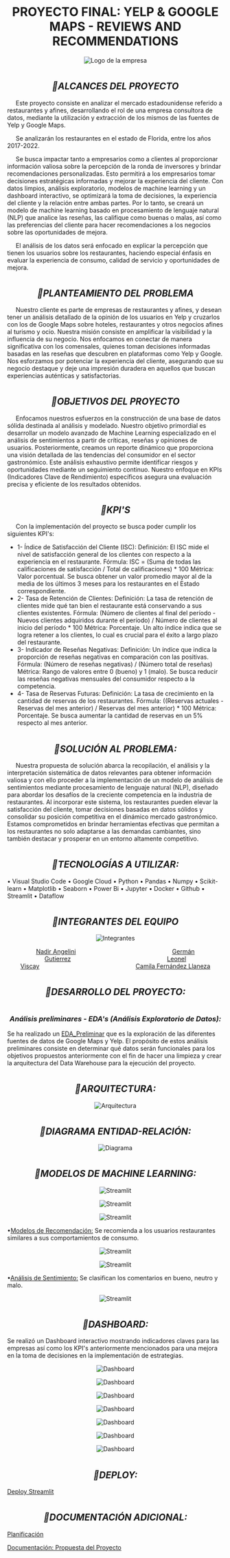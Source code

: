 # <h1 align="center">**PROYECTO FINAL: YELP & GOOGLE MAPS - REVIEWS AND RECOMMENDATIONS**</h1>

<p align="center">
<img src="images/Logo_empresa.png" alt="Logo de la empresa">
</p>

  
# <h2 align="center"><b><i>:small_orange_diamond:**ALCANCES DEL PROYECTO**</i></b></h2>

<p style="text-indent: 20px;">
Este proyecto consiste en analizar el mercado estadounidense referido a restaurantes y afines, desarrollando el rol de una empresa consultora de datos, mediante la utilización y extracción de los mismos de las fuentes de Yelp y Google Maps.
</p>

<p style="text-indent: 20px;">
Se analizarán los restaurantes en el estado de Florida, entre los años 2017-2022.
</p>

<p style="text-indent: 20px;"> 
Se busca impactar tanto a empresarios como a clientes al proporcionar información valiosa sobre la percepción de la ronda de inversores y brindar recomendaciones personalizadas. Esto permitirá a los empresarios tomar decisiones estratégicas informadas y mejorar la experiencia del cliente. Con datos limpios, análisis exploratorio, modelos de machine learning y un dashboard interactivo, se optimizará la toma de decisiones, la experiencia del cliente y la relación entre ambas partes. Por lo tanto, se creará un modelo de machine learning basado en procesamiento de lenguaje natural (NLP) que analice las reseñas, las califique como buenas o malas, así como las preferencias del cliente para hacer recomendaciones a los negocios sobre las oportunidades de mejora.
</p>

<p style="text-indent: 20px;"> 
El análisis de los datos será enfocado en explicar la percepción que tienen los usuarios sobre los restaurantes, haciendo especial énfasis en evaluar la experiencia de consumo, calidad de servicio y oportunidades de mejora. 
</p>


# <h2 align="center"><b><i>:small_orange_diamond:**PLANTEAMIENTO DEL PROBLEMA**</i></b></h2>

<p style="text-indent: 20px;">
Nuestro cliente es parte de empresas de restaurantes y afines, y desean tener un análisis detallado de la opinión de los usuarios en Yelp y cruzarlos con los de Google Maps sobre hoteles, restaurantes y otros negocios afines al turismo y ocio. Nuestra misión consiste en amplificar la visibilidad y la influencia de su negocio. Nos enfocamos en conectar de manera significativa con los comensales, quienes toman decisiones informadas basadas en las reseñas que descubren en plataformas como Yelp y Google. Nos esforzamos por potenciar la experiencia del cliente, asegurando que su negocio destaque y deje una impresión duradera en aquellos que buscan experiencias auténticas y satisfactorias.
</p>


# <h2 align="center"><b><i>:small_orange_diamond:**OBJETIVOS DEL PROYECTO**</i></b></h2>
<p style="text-indent: 20px;">
Enfocamos nuestros esfuerzos en la construcción de una base de datos sólida destinada al análisis y modelado. Nuestro objetivo primordial es desarrollar un modelo avanzado de Machine Learning especializado en el análisis de sentimientos a partir de críticas, reseñas y opiniones de usuarios.
Posteriormente, creamos un reporte dinámico que proporciona una visión detallada de las tendencias del consumidor en el sector gastronómico. Este análisis exhaustivo permite identificar riesgos y oportunidades mediante un seguimiento continuo. Nuestro enfoque en KPIs (Indicadores Clave de Rendimiento) específicos asegura una evaluación precisa y eficiente de los resultados obtenidos.
</p>


# <h2 align="center"><b><i>:small_orange_diamond:**KPI'S**</i></b></h2>

<p style="text-indent: 20px;"> 
Con la implementación del proyecto se busca poder cumplir los siguientes KPI's:

* 1- Índice de Satisfacción del Cliente (ISC):
Definición: El ISC mide el nivel de satisfacción general de los clientes con respecto a la experiencia en el restaurante.
Fórmula: ISC = (Suma de todas las calificaciones de satisfacción / Total de calificaciones) * 100
Métrica: Valor porcentual. Se busca obtener un valor promedio mayor al de la media de los últimos 3 meses para los restaurantes en el Estado correspondiente.
* 2- Tasa de Retención de Clientes:
Definición: La tasa de retención de clientes mide qué tan bien el restaurante está conservando a sus clientes existentes.
Fórmula: (Número de clientes al final del período - Nuevos clientes adquiridos durante el período) / Número de clientes al inicio del período * 100
Métrica: Porcentaje. Un alto índice indica que se logra retener a los clientes, lo cual es crucial para el éxito a largo plazo del restaurante.
* 3- Indicador de Reseñas Negativas:
Definición: Un índice que indica la proporción de reseñas negativas en comparación con las positivas.
Fórmula: (Número de reseñas negativas) / (Número total de reseñas)
Métrica: Rango de valores entre 0 (bueno) y 1 (malo). Se busca reducir las reseñas negativas mensuales del consumidor respecto a la competencia.
* 4- Tasa de Reservas Futuras:
Definición: La tasa de crecimiento en la cantidad de reservas de los restaurantes.
Fórmula: ((Reservas actuales - Reservas del mes anterior) / Reservas del mes anterior) * 100
Métrica: Porcentaje. Se busca aumentar la cantidad de reservas en un 5% respecto al mes anterior.

</p>


# <h2 align="center"><b><i>:small_orange_diamond:**SOLUCIÓN AL PROBLEMA**:</i></b></h2>

<p style="text-indent: 20px;">
Nuestra propuesta de solución abarca la recopilación, el análisis y la interpretación sistemática de datos relevantes para obtener información valiosa y con ello proceder a la implementación de un modelo de análisis de sentimientos mediante procesamiento de lenguaje natural (NLP), diseñado para abordar los desafíos de la creciente competencia en la industria de restaurantes. Al incorporar este sistema, los restaurantes pueden elevar la satisfacción del cliente, tomar decisiones basadas en datos sólidos y consolidar su posición competitiva en el dinámico mercado gastronómico. Estamos comprometidos en brindar herramientas efectivas que permitan a los restaurantes no solo adaptarse a las demandas cambiantes, sino también destacar y prosperar en un entorno altamente competitivo.
</p>


# <h2 align="center"><b><i>:small_orange_diamond:**TECNOLOGÍAS A UTILIZAR**:</i></b></h2>
• Visual Studio Code
• Google Cloud
• Python
• Pandas
• Numpy
• Scikit-learn
• Matplotlib
• Seaborn
• Power Bi
• Jupyter
• Docker
• Github
• Streamlit
• Dataflow


# <h2 align="center"><b><i>:small_orange_diamond:**INTEGRANTES DEL EQUIPO**</i></b></h2>

<p align="center">
<img src="images/Integrantes.png" alt="Integrantes">
</p>

<p align="center">
  <a href="https://www.linkedin.com/in/nadirangelini/">Nadir Angelini</a>&nbsp;&nbsp;&nbsp;&nbsp;&nbsp;&nbsp;&nbsp;&nbsp;&nbsp;&nbsp;&nbsp;&nbsp;&nbsp;&nbsp;&nbsp;&nbsp;&nbsp;&nbsp;&nbsp;&nbsp;&nbsp;&nbsp;&nbsp;&nbsp;&nbsp;&nbsp;&nbsp;&nbsp;&nbsp;&nbsp;&nbsp;&nbsp;&nbsp;&nbsp;&nbsp;&nbsp;&nbsp;&nbsp;&nbsp;&nbsp;&nbsp;&nbsp;&nbsp;&nbsp;&nbsp;&nbsp;&nbsp;&nbsp;&nbsp;&nbsp;&nbsp;&nbsp;&nbsp;&nbsp;&nbsp;&nbsp;
  <a href="https://www.linkedin.com/in/german-daniel-gutierrez/">Germán Gutierrez</a>&nbsp;&nbsp;&nbsp;&nbsp;&nbsp;&nbsp;&nbsp;&nbsp;&nbsp;&nbsp;&nbsp;&nbsp;&nbsp;&nbsp;&nbsp;&nbsp;&nbsp;&nbsp;&nbsp;&nbsp;&nbsp;&nbsp;&nbsp;&nbsp;&nbsp;&nbsp;&nbsp;&nbsp;&nbsp;&nbsp;&nbsp;&nbsp;&nbsp;&nbsp;&nbsp;&nbsp;&nbsp;&nbsp;&nbsp;&nbsp;&nbsp;&nbsp;&nbsp;&nbsp;&nbsp;&nbsp;&nbsp;&nbsp;&nbsp;&nbsp;&nbsp;&nbsp;&nbsp;&nbsp;&nbsp;&nbsp;
  <a href="https://www.linkedin.com/in/leonel-viscay/">Leonel Viscay</a>&nbsp;&nbsp;&nbsp;&nbsp;&nbsp;&nbsp;&nbsp;&nbsp;&nbsp;&nbsp;&nbsp;&nbsp;&nbsp;&nbsp;&nbsp;&nbsp;&nbsp;&nbsp;&nbsp;&nbsp;&nbsp;&nbsp;&nbsp;&nbsp;&nbsp;&nbsp;&nbsp;&nbsp;&nbsp;&nbsp;&nbsp;&nbsp;&nbsp;&nbsp;&nbsp;&nbsp;&nbsp;&nbsp;&nbsp;&nbsp;&nbsp;&nbsp;&nbsp;&nbsp;&nbsp;&nbsp;&nbsp;&nbsp;&nbsp;&nbsp;&nbsp;&nbsp;&nbsp;&nbsp;&nbsp;&nbsp;
  <a href="http://www.linkedin.com/in/camila-fernandez-llaneza/">Camila Fernández Llaneza</a>
</p>


# <h2 align="center"><b><i>:small_orange_diamond:**DESARROLLO DEL PROYECTO**:</i></b></h2>
# <h3 align="center"><b><i>**Análisis preliminares - EDA's (Análisis Exploratorio de Datos)**:</i></b></h3>
Se ha realizado un [EDA_Preliminar](https://github.com/camillaneza/PF_Google_Yelp/blob/2612d0b025e0e13967f048128300c54cc9dfcba3/jupiter/EDA/EDA_Yelp.ipynb) que es la exploración de las diferentes fuentes de datos de Google Maps y Yelp. El propósito de estos análisis preliminares consiste en determinar qué datos serán funcionales para los objetivos propuestos anteriormente con el fin de hacer una limpieza y crear la arquitectura del Data Warehouse para la ejecución del proyecto.


# <h2 align="center"><b><i>:small_orange_diamond:**ARQUITECTURA**:</i></b></h2>
<p align="center">
<img src="images/Arquitectura.png" alt="Arquitectura">
</p>


# <h2 align="center"><b><i>:small_orange_diamond:**DIAGRAMA ENTIDAD-RELACIÓN**:</i></b></h2>
<p align="center">
<img src="images/Diagrama de Entidad-Relación.jpeg" alt="Diagrama">
</p>

# <h2 align="center"><b><i>:small_orange_diamond:**MODELOS DE MACHINE LEARNING**:</i></b></h2>

<p align="center">
<img src="images/streamlit1.jpg" alt="Streamlit">
</p>

<p align="center">
<img src="images/streamlit2.jpg" alt="Streamlit">
</p>

<p align="center">
<img src="images/streamlit3.jpg" alt="Streamlit">
</p>

•[Modelos de Recomendación:](https://github.com/camillaneza/PF_Google_Yelp/blob/5eac6a014d1e4c59c4a2ffb024b2edc467901b74/jupiter/ML/Sistema_Recomendacion.ipynb) Se recomienda a los usuarios restaurantes similares a sus comportamientos de consumo.

<p align="center">
<img src="images/streamlit4.jpg" alt="Streamlit">
</p>

<p align="center">
<img src="images/streamlit5.jpg" alt="Streamlit">
</p>

•[Análisis de Sentimiento:](https://github.com/camillaneza/PF_Google_Yelp/blob/5eac6a014d1e4c59c4a2ffb024b2edc467901b74/jupiter/ML/ML_AnalisisSentimientos.ipynb) Se clasifican los comentarios en bueno, neutro y malo.

<p align="center">
<img src="images/streamlit6.jpg" alt="Streamlit">
</p>

# <h2 align="center"><b><i>:small_orange_diamond:**DASHBOARD**:</i></b></h2>
Se realizó un Dashboard interactivo mostrando indicadores claves para las empresas así como los KPI's anteriormente mencionados para una mejora en la toma de decisiones en la implementación de estrategias.

<p align="center">
<img src="images/Dash1.jpeg" alt="Dashboard">
</p>

<p align="center">
<img src="images/Dash2.jpeg" alt="Dashboard">
</p>

<p align="center">
<img src="images/Dash3.jpeg" alt="Dashboard">
</p>

<p align="center">
<img src="images/Dash4.jpeg" alt="Dashboard">
</p>

<p align="center">
<img src="images/Dash5.jpeg" alt="Dashboard">
</p>

<p align="center">
<img src="images/Dash6.jpeg" alt="Dashboard">
</p>

<p align="center">
<img src="images/Dash7.jpeg" alt="Dashboard">
</p>


# <h2 align="center"><b><i>:small_orange_diamond:**DEPLOY**:</i></b></h2>

[Deploy Streamlit](https://dainsightsolutions.streamlit.app/)


# <h2 align="center"><b><i>:small_orange_diamond:**DOCUMENTACIÓN ADICIONAL**:</i></b></h2>

[Planificación](https://trello.com/b/oqMq7m68/pfgoogleyelp)

[Documentación: Propuesta del Proyecto](https://docs.google.com/document/d/1BgjR7BgYJHB1vxhq1U-IXXomBF3vnN7GtuaUTItTp38/edit)

